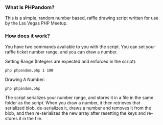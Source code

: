 ### What is PHPandom?

This is a simple, random number based, raffle drawing script written for use by the Las Vegas PHP Meetup.

### How does it work?

You have two commands available to you with the script. You can set your raffle ticket number range, and you can draw a number.

Setting Range (Integers are expected and enforced in the script):

    php phpandom.php 1 100

Drawing A Number:

    php phpandom.php

The script serializes your number range, and stores it in a file in the same folder as the script. When you draw a number, it then retrieves that serialized blob, de-serializes it, draws a number and removes it from the blob, and then re-serializes the new array after resetting the keys and re-stores it in the file.
